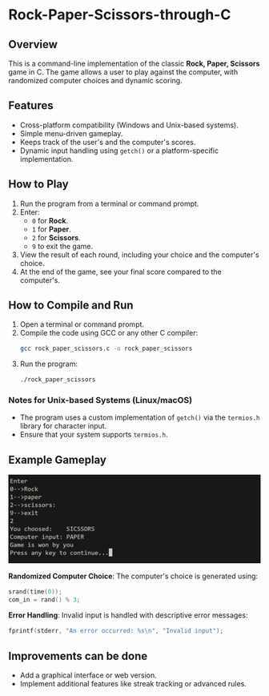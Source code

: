 # Rock-Paper-Scissors-through-C

## Overview

This is a command-line implementation of the classic **Rock, Paper, Scissors** game in C. The game allows a user to play against the computer, with randomized computer choices and dynamic scoring.

## Features

- Cross-platform compatibility (Windows and Unix-based systems).
- Simple menu-driven gameplay.
- Keeps track of the user's and the computer's scores.
- Dynamic input handling using `getch()` or a platform-specific implementation.

## How to Play

1. Run the program from a terminal or command prompt.
2. Enter:
   - `0` for **Rock**.
   - `1` for **Paper**.
   - `2` for **Scissors**.
   - `9` to exit the game.
3. View the result of each round, including your choice and the computer's choice.
4. At the end of the game, see your final score compared to the computer's.

## How to Compile and Run

1. Open a terminal or command prompt.
2. Compile the code using GCC or any other C compiler:
   ```bash
   gcc rock_paper_scissors.c -o rock_paper_scissors
   ```
3. Run the program:
   ```bash
   ./rock_paper_scissors
   ```

### Notes for Unix-based Systems (Linux/macOS)
- The program uses a custom implementation of `getch()` via the `termios.h` library for character input.
- Ensure that your system supports `termios.h`.

## Example Gameplay

![alt text](image.png)

**Randomized Computer Choice**:
  The computer's choice is generated using:
  ```c
  srand(time(0));
  com_in = rand() % 3;
  ```

**Error Handling**:
  Invalid input is handled with descriptive error messages:
  ```c
  fprintf(stderr, "An error occurred: %s\n", "Invalid input");
  ```

## Improvements can be done

- Add a graphical interface or web version.
- Implement additional features like streak tracking or advanced rules.